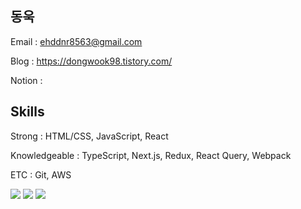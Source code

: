 ## 동욱

Email : ehddnr8563@gmail.com

Blog : https://dongwook98.tistory.com/

Notion :

## Skills

Strong : HTML/CSS, JavaScript, React

Knowledgeable : TypeScript, Next.js, Redux, React Query, Webpack

ETC : Git, AWS

<img src="https://img.shields.io/badge/JavaScript-F7DF1E?style=flat&logo=javascript&logoColor=yellow&color=white">
<img src="https://img.shields.io/badge/React-61DAFB?style=flat&logo=react&logoColor=skyblue&color=white">
<img src="https://img.shields.io/badge/TypeScript-3178C6?style=flat&logo=typescript&logoColor=3178C6&color=white">
